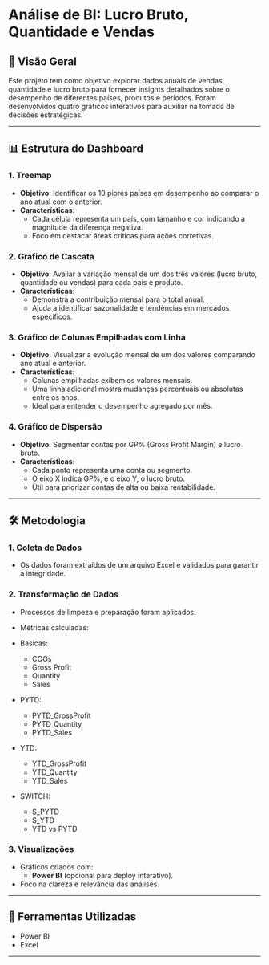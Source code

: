 # Análise de BI: Lucro Bruto, Quantidade e Vendas

## 📄 Visão Geral
Este projeto tem como objetivo explorar dados anuais de vendas, quantidade e lucro bruto para fornecer insights detalhados sobre o desempenho de diferentes países, produtos e períodos. Foram desenvolvidos quatro gráficos interativos para auxiliar na tomada de decisões estratégicas.

---

## 📊 Estrutura do Dashboard

### 1. **Treemap**
   - **Objetivo**: Identificar os 10 piores países em desempenho ao comparar o ano atual com o anterior.
   - **Características**:
     - Cada célula representa um país, com tamanho e cor indicando a magnitude da diferença negativa.
     - Foco em destacar áreas críticas para ações corretivas.

### 2. **Gráfico de Cascata**
   - **Objetivo**: Avaliar a variação mensal de um dos três valores (lucro bruto, quantidade ou vendas) para cada país e produto.
   - **Características**:
     - Demonstra a contribuição mensal para o total anual.
     - Ajuda a identificar sazonalidade e tendências em mercados específicos.

### 3. **Gráfico de Colunas Empilhadas com Linha**
   - **Objetivo**: Visualizar a evolução mensal de um dos valores comparando ano atual e anterior.
   - **Características**:
     - Colunas empilhadas exibem os valores mensais.
     - Uma linha adicional mostra mudanças percentuais ou absolutas entre os anos.
     - Ideal para entender o desempenho agregado por mês.

### 4. **Gráfico de Dispersão**
   - **Objetivo**: Segmentar contas por GP% (Gross Profit Margin) e lucro bruto.
   - **Características**:
     - Cada ponto representa uma conta ou segmento.
     - O eixo X indica GP%, e o eixo Y, o lucro bruto.
     - Útil para priorizar contas de alta ou baixa rentabilidade.

---

## 🛠️ Metodologia

### 1. **Coleta de Dados**
   - Os dados foram extraídos de um arquivo Excel e validados para garantir a integridade.

### 2. **Transformação de Dados**
   - Processos de limpeza e preparação foram aplicados.
   - Métricas calculadas:
     
   - Basicas:
       - COGs
       - Gross Profit
       - Quantity
       - Sales
         
   - PYTD:
       - PYTD_GrossProfit
       - PYTD_Quantity
       - PYTD_Sales
         
   - YTD:
       - YTD_GrossProfit
       - YTD_Quantity
       - YTD_Sales
         
   - SWITCH:
       - S_PYTD
       - S_YTD
       - YTD vs PYTD

### 3. **Visualizações**
   - Gráficos criados com:
     - **Power BI** (opcional para deploy interativo).
   - Foco na clareza e relevância das análises.

---

## 🔧 Ferramentas Utilizadas

- Power BI
- Excel
  
---
